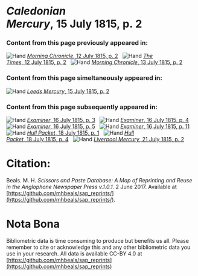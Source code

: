 # *Caledonian Mercury*, 15 July 1815, p. 2  
  
### Content from this page previously appeared in:  
![Hand](http://scissorsandpaste.net/wp-content/uploads/2017/06/smallhandpointer.png) [*Morning Chronicle*, 12 July 1815, p. 2](https://mhbeals.github.io/sap_html/Morning-Chronicle/Morning-Chronicle-12-July-1815-p-2)  
![Hand](http://scissorsandpaste.net/wp-content/uploads/2017/06/smallhandpointer.png) [*The Times*, 12 July 1815, p. 2](https://mhbeals.github.io/sap_html/The-Times/The-Times-12-July-1815-p-2)  
![Hand](http://scissorsandpaste.net/wp-content/uploads/2017/06/smallhandpointer.png) [*Morning Chronicle*, 13 July 1815, p. 2](https://mhbeals.github.io/sap_html/Morning-Chronicle/Morning-Chronicle-13-July-1815-p-2)  
  
### Content from this page simeltaneously appeared in:  
![Hand](http://scissorsandpaste.net/wp-content/uploads/2017/06/smallhandpointer.png) [*Leeds Mercury*, 15 July 1815, p. 2](https://mhbeals.github.io/sap_html/Leeds-Mercury/Leeds-Mercury-15-July-1815-p-2)  
  
### Content from this page subsequently appeared in:  
![Hand](http://scissorsandpaste.net/wp-content/uploads/2017/06/smallhandpointer.png) [*Examiner*, 16 July 1815, p. 3](https://mhbeals.github.io/sap_html/Examiner/Examiner-16-July-1815-p-3)  
![Hand](http://scissorsandpaste.net/wp-content/uploads/2017/06/smallhandpointer.png) [*Examiner*, 16 July 1815, p. 4](https://mhbeals.github.io/sap_html/Examiner/Examiner-16-July-1815-p-4)  
![Hand](http://scissorsandpaste.net/wp-content/uploads/2017/06/smallhandpointer.png) [*Examiner*, 16 July 1815, p. 5](https://mhbeals.github.io/sap_html/Examiner/Examiner-16-July-1815-p-5)  
![Hand](http://scissorsandpaste.net/wp-content/uploads/2017/06/smallhandpointer.png) [*Examiner*, 16 July 1815, p. 11](https://mhbeals.github.io/sap_html/Examiner/Examiner-16-July-1815-p-11)  
![Hand](http://scissorsandpaste.net/wp-content/uploads/2017/06/smallhandpointer.png) [*Hull Packet*, 18 July 1815, p. 1](https://mhbeals.github.io/sap_html/Hull-Packet/Hull-Packet-18-July-1815-p-1)  
![Hand](http://scissorsandpaste.net/wp-content/uploads/2017/06/smallhandpointer.png) [*Hull Packet*, 18 July 1815, p. 4](https://mhbeals.github.io/sap_html/Hull-Packet/Hull-Packet-18-July-1815-p-4)  
![Hand](http://scissorsandpaste.net/wp-content/uploads/2017/06/smallhandpointer.png) [*Liverpool Mercury*, 21 July 1815, p. 2](https://mhbeals.github.io/sap_html/Liverpool-Mercury/Liverpool-Mercury-21-July-1815-p-2)  


# Citation: 

Beals. M. H. *Scissors and Paste Database: A Map of Reprinting and Reuse in the Anglophone Newspaper Press v.1.0.1.* 2 June 2017. Available at [https://github.com/mhbeals/sap_reprints/](https://github.com/mhbeals/sap_reprints/). 

# Nota Bona

Bibliometric data is time consuming to produce but benefits us all. Please remember to cite or acknowledge this and any other bibliometric data you use in your research. All data is available CC-BY 4.0 at [https://github.com/mhbeals/sap_reprints](https://github.com/mhbeals/sap_reprints)
